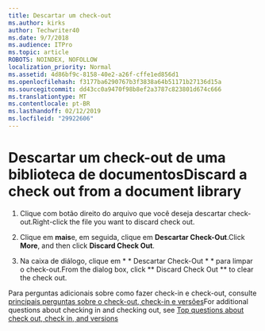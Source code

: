 ```yaml
---
title: Descartar um check-out
ms.author: kirks
author: Techwriter40
ms.date: 9/7/2018
ms.audience: ITPro
ms.topic: article
ROBOTS: NOINDEX, NOFOLLOW
localization_priority: Normal
ms.assetid: 4d86bf9c-8158-40e2-a26f-cffe1ed856d1
ms.openlocfilehash: f3177ba6290767b3f3838a64b51171b27136d15a
ms.sourcegitcommit: dd43cc0a9470f98b8ef2a3787c823801d674c666
ms.translationtype: MT
ms.contentlocale: pt-BR
ms.lasthandoff: 02/12/2019
ms.locfileid: "29922606"
---
```

# <a name="discard-a-check-out-from-a-document-library"></a><span data-ttu-id="ddbb9-102">Descartar um check-out de uma biblioteca de documentos</span><span class="sxs-lookup"><span data-stu-id="ddbb9-102">Discard a check out from a document library</span></span>

1. <span data-ttu-id="ddbb9-103">Clique com botão direito do arquivo que você deseja descartar check-out.</span><span class="sxs-lookup"><span data-stu-id="ddbb9-103">Right-click the file you want to discard check out.</span></span>
    
2. <span data-ttu-id="ddbb9-104">Clique em **mais**e, em seguida, clique em **Descartar Check-Out**.</span><span class="sxs-lookup"><span data-stu-id="ddbb9-104">Click **More**, and then click **Discard Check Out**.</span></span> 
    
3. <span data-ttu-id="ddbb9-105">Na caixa de diálogo, clique em \* \* Descartar Check-Out \* \* para limpar o check-out.</span><span class="sxs-lookup"><span data-stu-id="ddbb9-105">From the dialog box, click \*\* Discard Check Out \*\* to clear the check out.</span></span> 
    
<span data-ttu-id="ddbb9-106">Para perguntas adicionais sobre como fazer check-in e check-out, consulte [principais perguntas sobre o check-out, check-in e versões](https://go.microsoft.com/fwlink/?linkid=2018786)</span><span class="sxs-lookup"><span data-stu-id="ddbb9-106">For additional questions about checking in and checking out, see [Top questions about check out, check in, and versions](https://go.microsoft.com/fwlink/?linkid=2018786)</span></span>
  


